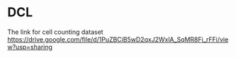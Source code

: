 # DCL
The link for cell counting dataset
https://drive.google.com/file/d/1PuZBCiB5wD2qxJ2WxlA_SqMR8Fj_rFFi/view?usp=sharing
